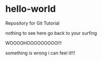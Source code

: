 # hello-world
Repository for Git Tutorial

nothing to see here go back to your surfing

WOOOOHOOOOOOOOO!!!

something is wrong i can feel it!!!
